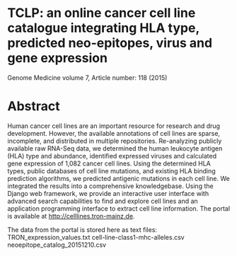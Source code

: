 # TCLP: an online cancer cell line catalogue integrating HLA type, predicted neo-epitopes, virus and gene expression
Genome Medicine volume 7, Article number: 118 (2015) 

# Abstract
Human cancer cell lines are an important resource for research and drug development. However, the available annotations of cell lines are sparse, incomplete, and distributed in multiple repositories. Re-analyzing publicly available raw RNA-Seq data, we determined the human leukocyte antigen (HLA) type and abundance, identified expressed viruses and calculated gene expression of 1,082 cancer cell lines. Using the determined HLA types, public databases of cell line mutations, and existing HLA binding prediction algorithms, we predicted antigenic mutations in each cell line. We integrated the results into a comprehensive knowledgebase. Using the Django web framework, we provide an interactive user interface with advanced search capabilities to find and explore cell lines and an application programming interface to extract cell line information. The portal is available at http://celllines.tron-mainz.de.

The data from the portal is stored here as text files:
TRON_expression_values.txt
cell-line-class1-mhc-alleles.csv
neoepitope_catalog_20151210.csv
